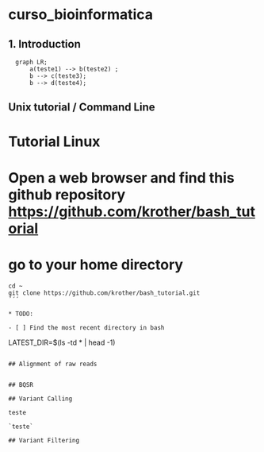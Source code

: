 # curso_bioinformatica

## 1. Introduction

```mermaid
  graph LR;
      a(teste1) --> b(teste2) ;
      b --> c(teste3);
      b --> d(teste4);
```

## Unix tutorial / Command Line
# Tutorial Linux  
# Open a web browser and find this github repository https://github.com/krother/bash_tutorial
# go to your home directory 
```
cd ~
git clone https://github.com/krother/bash_tutorial.git
´´´

* TODO: 

- [ ] Find the most recent directory in bash

```
LATEST_DIR=$(ls -td * | head -1)
```

## Alignment of raw reads


## BQSR

## Variant Calling

teste

`teste`

## Variant Filtering


